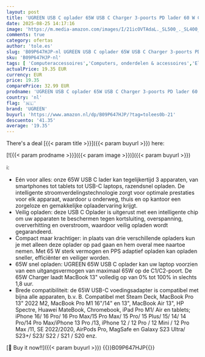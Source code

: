 ```yaml
---
layout: post
title: 'UGREEN USB C oplader 65W USB C Charger 3-poorts PD lader 60 W Compatibel met Steam Deck  MacBook Pro/Air  iPad Pro/Air  iPhone 16 Pro Max/16/15 Pro Max/15 Pro/15/14  Galaxy S24 Ultra/S24+/S24  Wit '
date: 2025-08-25 14:17:16
image: 'https://m.media-amazon.com/images/I/21icOVTAdaL._SL500_._SL400_.jpg'
comments: true
category: ofertas
author: 'tole.es'
slug: 'B09P647HJP-nl UGREEN USB C oplader 65W USB C Charger 3-poorts PD lader...'
sku: 'B09P647HJP-nl'
tags: [ 'Computeraccessoires','Computers, onderdelen & accessoires','Elektronica','Laders & voedingen voor laptop','Laptop accessoires','Laptopladers & -dockingstations','ugreen','🇳🇱', ]
actualPrice: 19.35 EUR
currency: EUR
price: 19.35
comparePrice: 32.99 EUR
prodname: 'UGREEN USB C oplader 65W USB C Charger 3-poorts PD lader 60 W Compatibel met Steam Deck  MacBook Pro/Air  iPad Pro/Air  iPhone 16 Pro Max/16/15 Pro Max/15 Pro/15/14  Galaxy S24 Ultra/S24+/S24  Wit '
country: 'nl'
flag: '🇳🇱'
brand: 'UGREEN'
buyurl: 'https://www.amazon.nl/dp/B09P647HJP/?tag=tolees0b-21'
descuento: '41.35'
average: '19.35'
---
```


There's a deal [{{< param title >}}]({{< param buyurl >}})  here:

[![{{< param prodname >}}]({{< param image >}})]({{< param buyurl >}})

ℹ️:

- Eén voor alles: onze 65W USB C lader kan tegelijkertijd 3 apparaten, van smartphones tot tablets tot USB-C laptops, razendsnel opladen. De intelligente stroomverdelingstechnologie zorgt voor optimale prestaties voor elk apparaat, waardoor u onderweg, thuis en op kantoor een zorgeloze en gemakkelijke oplaadervaring krijgt.
- Veilig opladen: deze USB C Oplader is uitgerust met een intelligente chip om uw apparaten te beschermen tegen kortsluiting, overspanning, oververhitting en overstroom, waardoor veilig opladen wordt gegarandeerd.
- Compact maar krachtiger: in plaats van drie verschillende opladers kun je met alleen deze oplader op pad gaan en hem overal mee naartoe nemen. Met 65 W sterk vermogen en PPS adaptief opladen kan opladen sneller, efficiënter en veiliger worden.
- 65W snel opladen: UGREEN 65W USB C oplader kan uw laptop voorzien van een uitgangsvermogen van maximaal 65W op de C1/C2-poort. De 65W Charger laadt MacBook 13" volledig op van 0% tot 100% in slechts 1,8 uur.
- Brede compatibiliteit: de 65W USB-C voedingsadapter is compatibel met bijna alle apparaten, b.v. B. Compatibel met Steam Deck, MacBook Pro 13" 2022 M2, MacBook Pro M1 16"/14" en 13", MacBook Air 13", HP Spectre, Huawei MateBook, Chromebook, iPad Pro M1/ Air en tablets; iPhone 16/ 16 Pro/ 16 Pro Max/15 Pro Max/ 15 Pro/ 15 Plus/ 15/ 14/ 14 Pro/14 Pro Max/iPhone 13 Pro /13, iPhone 12 / 12 Pro / 12 Mini / 12 Pro Max /11, SE 2022/2020, AirPods Pro, MagSafe en Galaxy S23 Ultra/ S23+/ S23/ S22 / S21 / S20 enz.

[🛒 Buy it now!!]({{< param buyurl >}})
{{<world>}}B09P647HJP{{</world>}}
